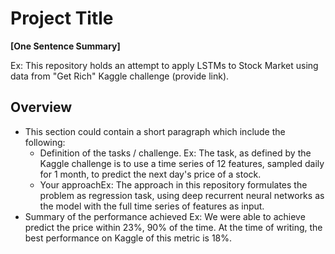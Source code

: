 # Project Title

**[One Sentence Summary]**

Ex: This repository holds an attempt to apply LSTMs to Stock Market using data from
"Get Rich" Kaggle challenge (provide link).

## Overview

* This section could contain a short paragraph which include the following:
  * Definition of the tasks / challenge. Ex: The task, as defined by the Kaggle challenge is to use a time series of 12 features, sampled daily for 1 month, to predict the next day's price of a stock.
  * Your approachEx: The approach in this repository formulates the problem as regression task, using deep recurrent neural networks as the model with the full time series of features as input.
 * Summary of the performance achieved Ex: We were able to achieve predict the price within 23%, 90% of the time. At the time of writing, the best performance on Kaggle of this metric is 18%.




